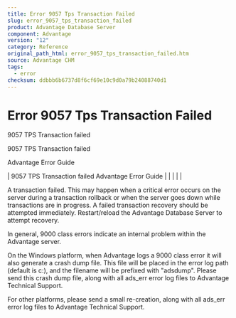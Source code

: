 ```yaml
---
title: Error 9057 Tps Transaction Failed
slug: error_9057_tps_transaction_failed
product: Advantage Database Server
component: Advantage
version: "12"
category: Reference
original_path_html: error_9057_tps_transaction_failed.htm
source: Advantage CHM
tags:
  - error
checksum: ddbbb6b6737d8f6cf69e10c9d0a79b24088740d1
---
```


# Error 9057 Tps Transaction Failed

9057 TPS Transaction failed

9057 TPS Transaction failed

Advantage Error Guide

| 9057 TPS Transaction failed  Advantage Error Guide |  |  |  |  |

A transaction failed. This may happen when a critical error occurs on the server during a transaction rollback or when the server goes down while transactions are in progress. A failed transaction recovery should be attempted immediately. Restart/reload the Advantage Database Server to attempt recovery.

In general, 9000 class errors indicate an internal problem within the Advantage server.

On the Windows platform, when Advantage logs a 9000 class error it will also generate a crash dump file. This file will be placed in the error log path (default is c:\), and the filename will be prefixed with "adsdump". Please send this crash dump file, along with all ads\_err error log files to Advantage Technical Support.

For other platforms, please send a small re-creation, along with all ads\_err error log files to Advantage Technical Support.
